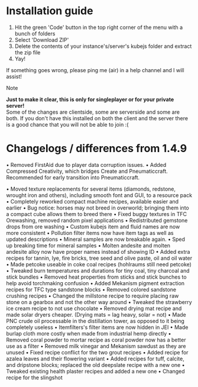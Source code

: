 # Installation guide
1. Hit the green 'Code' button in the top right corner of the menu with a bunch of folders
2. Select 'Download ZIP'
3. Delete the contents of your instance's/server's kubejs folder and extract the zip file
4. Yay!

If something goes wrong, please ping me (air) in a help channel and I will assist!

> [!note]
> **Just to make it clear, this is only for singleplayer or for your private server!**  
> Some of the changes are clientside, some are serverside and some are both. If you don't have this installed on both the client and the server there is a good chance that you will not be able to join :(




# Changelogs / differences from 1.4.9
• Removed FirstAid due to player data corruption issues.
• Added Compressed Creativity, which bridges Create and Pneumaticcraft. Recommended for early transition into Pneumaticcraft.

• Moved texture replacements for several items (diamonds, redstone, wrought iron and others), including smooth font and GUI, to a resource pack
• Completely reworked compact machine recipes, available easier and earlier
• Bug notice: horses may not breed in overworld; bringing them into a compact cube allows them to breed there
• Fixed buggy textures in TFC Orewashing, removed random pixel applications
• Redistributed gemstone drops from ore washing
• Custom kubejs item and fluid names are now more consistent
• Pollution filter items now have item tags as well as updated descriptions
• Mineral samples are now breakable again.
• Sped up breaking time for mineral samples
• Molten andesite and molten andesite alloy now have proper names instead of showing ID
• Added extra recipes for tannin, lye, fire bricks, tree seed and olive paste, oil and oil water
• Made petcoke useable in coke coal recipes (hohlraums still need petcoke)
• Tweaked burn temperatures and durations for tiny coal, tiny charcoal and stick bundles
• Removed heat properties from sticks and stick bunches to help avoid torchmaking confusion
• Added Mekanism pigment extraction recipes for TFC type sandstone blocks
• Removed colored sandstone crushing recipes
• Changed the millstone recipe to require placing raw stone on a gearbox and not the other way around
• Tweaked the strawberry ice cream recipe to not use chocolate
• Removed drying mat recipe and made solar dryers cheaper. (Drying mats = lag heavy, solar = not)
• Made PNC crude oil processable in the distillation tower, as opposed to it being completely useless
• Itemfilters's filter items are now hidden in JEI
• Made burlap cloth more costly when made from industrial hemp directly
• Removed coral powder to mortar recipe as coral powder now has a better use as a filter
• Removed milk vinegar and Mekanism sawdust as they are unused
• Fixed recipe conflict for the two grout recipes
• Added recipe for azalea leaves and their flowering variant
• Added recipes for tuff, calcite, and dripstone blocks; replaced the old deepslate recipe with a new one
• Tweaked existing health plaster recipes and added a new one
• Changed recipe for the slingshot